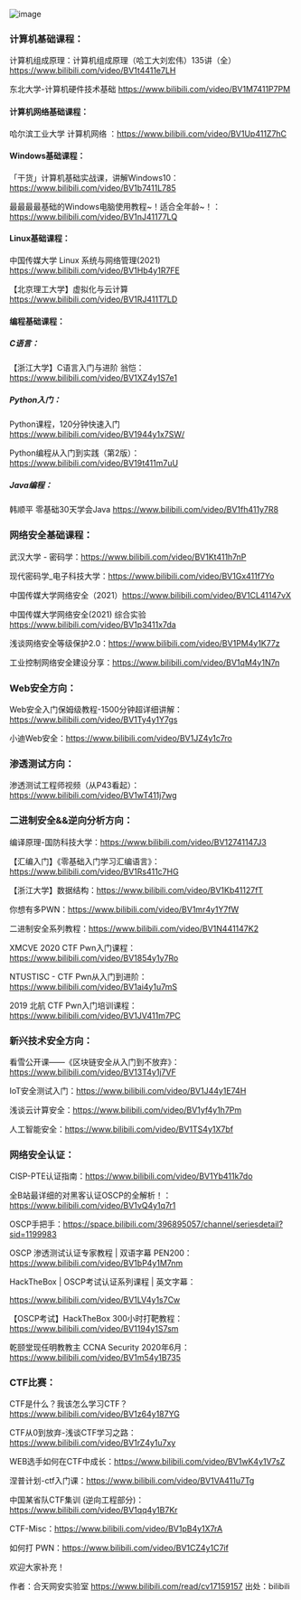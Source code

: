 ![image](https://user-images.githubusercontent.com/59039008/177117748-c2c781cb-26e8-450d-a0cd-13cca0daedbc.png)
### 计算机基础课程：

计算机组成原理：计算机组成原理（哈工大刘宏伟）135讲（全）https://www.bilibili.com/video/BV1t4411e7LH

东北大学-计算机硬件技术基础 https://www.bilibili.com/video/BV1M7411P7PM

#### 计算机网络基础课程：

哈尔滨工业大学 计算机网络 ：https://www.bilibili.com/video/BV1Up411Z7hC

#### Windows基础课程：

「干货」计算机基础实战课，讲解Windows10：https://www.bilibili.com/video/BV1b7411L785

最最最最基础的Windows电脑使用教程~！适合全年龄~！：https://www.bilibili.com/video/BV1nJ41177LQ

#### Linux基础课程：

中国传媒大学 Linux 系统与网络管理(2021) https://www.bilibili.com/video/BV1Hb4y1R7FE

【北京理工大学】虚拟化与云计算 https://www.bilibili.com/video/BV1RJ411T7LD

#### 编程基础课程：

##### C语言：

【浙江大学】C语言入门与进阶 翁恺：https://www.bilibili.com/video/BV1XZ4y1S7e1

##### Python入门：

Python课程，120分钟快速入门 https://www.bilibili.com/video/BV1944y1x7SW/

Python编程从入门到实践（第2版）：https://www.bilibili.com/video/BV19t411m7uU

##### Java编程：

韩顺平 零基础30天学会Java https://www.bilibili.com/video/BV1fh411y7R8

### 网络安全基础课程：

武汉大学 - 密码学：https://www.bilibili.com/video/BV1Kt411h7nP

现代密码学_电子科技大学：https://www.bilibili.com/video/BV1Gx411f7Yo

中国传媒大学网络安全（2021）https://www.bilibili.com/video/BV1CL41147vX

中国传媒大学网络安全(2021) 综合实验 https://www.bilibili.com/video/BV1p3411x7da

浅谈网络安全等级保护2.0：https://www.bilibili.com/video/BV1PM4y1K77z

工业控制网络安全建设分享：https://www.bilibili.com/video/BV1qM4y1N7n

### Web安全方向：

Web安全入门保姆级教程-1500分钟超详细讲解：https://www.bilibili.com/video/BV1Ty4y1Y7gs

小迪Web安全：https://www.bilibili.com/video/BV1JZ4y1c7ro

### 渗透测试方向：

渗透测试工程师视频（从P43看起）：https://www.bilibili.com/video/BV1wT411j7wg

### 二进制安全&&逆向分析方向：

编译原理-国防科技大学：https://www.bilibili.com/video/BV12741147J3

【汇编入门】《零基础入门学习汇编语言》：https://www.bilibili.com/video/BV1Rs411c7HG

【浙江大学】数据结构：https://www.bilibili.com/video/BV1Kb41127fT

你想有多PWN：https://www.bilibili.com/video/BV1mr4y1Y7fW

二进制安全系列教程：https://www.bilibili.com/video/BV1N441147K2

XMCVE 2020 CTF Pwn入门课程：https://www.bilibili.com/video/BV1854y1y7Ro

NTUSTISC - CTF Pwn从入门到进阶：https://www.bilibili.com/video/BV1ai4y1u7mS

2019 北航 CTF Pwn入门培训课程：https://www.bilibili.com/video/BV1JV411m7PC

### 新兴技术安全方向：

看雪公开课——《区块链安全从入门到不放弃》：https://www.bilibili.com/video/BV13T4y1j7VF

IoT安全测试入门：https://www.bilibili.com/video/BV1J44y1E74H

浅谈云计算安全：https://www.bilibili.com/video/BV1yf4y1h7Pm

人工智能安全：https://www.bilibili.com/video/BV1TS4y1X7bf

### 网络安全认证：

CISP-PTE认证指南：https://www.bilibili.com/video/BV1Yb411k7do

全B站最详细的对黑客认证OSCP的全解析！：https://www.bilibili.com/video/BV1vQ4y1q7r1

OSCP手把手：https://space.bilibili.com/396895057/channel/seriesdetail?sid=1199983

OSCP 渗透测试认证专家教程 | 双语字幕 PEN200：https://www.bilibili.com/video/BV1bP4y1M7nm

HackTheBox | OSCP考试认证系列课程 | 英文字幕：

https://www.bilibili.com/video/BV1LV4y1s7Cw

【OSCP考试】HackTheBox 300小时打靶教程：https://www.bilibili.com/video/BV1194y1S7sm

乾颐堂现任明教教主 CCNA Security 2020年6月：https://www.bilibili.com/video/BV1m54y1B735



### CTF比赛：

CTF是什么？我该怎么学习CTF？https://www.bilibili.com/video/BV1z64y187YG

CTF从0到放弃-浅谈CTF学习之路：https://www.bilibili.com/video/BV1rZ4y1u7xy

WEB选手如何在CTF中成长：https://www.bilibili.com/video/BV1wK4y1V7sZ

涅普计划-ctf入门课：https://www.bilibili.com/video/BV1VA411u7Tg

中国某省队CTF集训 (逆向工程部分)：https://www.bilibili.com/video/BV1qq4y1B7Kr

CTF-Misc：https://www.bilibili.com/video/BV1pB4y1X7rA

 如何打 PWN：https://www.bilibili.com/video/BV1CZ4y1C7if

欢迎大家补充！

 作者：合天网安实验室 https://www.bilibili.com/read/cv17159157 出处：bilibili

